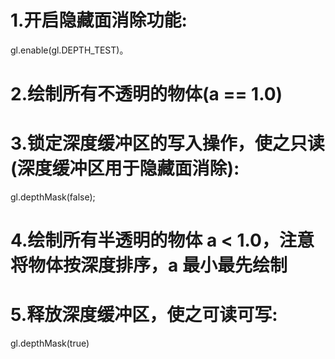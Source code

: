 # 1.开启隐藏面消除功能:
gl.enable(gl.DEPTH_TEST)。

# 2.绘制所有不透明的物体(a == 1.0)

# 3.锁定深度缓冲区的写入操作，使之只读 (深度缓冲区用于隐藏面消除):
gl.depthMask(false);

# 4.绘制所有半透明的物体 a < 1.0，注意将物体按深度排序，a 最小最先绘制

# 5.释放深度缓冲区，使之可读可写: 
gl.depthMask(true)